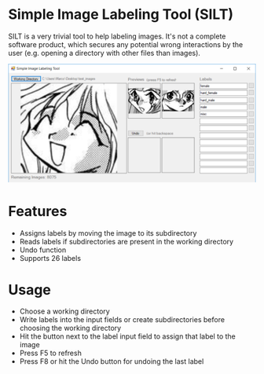 # Simple Image Labeling Tool (SILT)

SILT is a very trivial tool to help labeling images. It's not a complete software product, which secures any potential wrong interactions by the user (e.g. opening a directory with other files than images).

![SILT UI](ui.png)

# Features

- Assigns labels by moving the image to its subdirectory
- Reads labels if subdirectories are present in the working directory
- Undo function
- Supports 26 labels

# Usage

- Choose a working directory
- Write labels into the input fields or create subdirectories before choosing the working directory
- Hit the button next to the label input field to assign that label to the image
- Press F5 to refresh
- Press F8 or hit the Undo button for undoing the last label